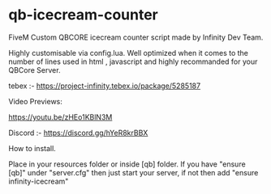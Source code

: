 # qb-icecream-counter

FiveM Custom QBCORE icecream counter script made by Infinity Dev Team.

Highly customisable via config.lua.
Well optimized when it comes to the number of lines used in html , javascript and highly recommanded for your QBCore Server.

tebex :- https://project-infinity.tebex.io/package/5285187

Video Previews:

https://youtu.be/zHEo1KBlN3M

Discord :- https://discord.gg/hYeR8krBBX

How to install.

Place in your resources folder or inside [qb] folder.
If you have "ensure [qb]" under "server.cfg" then just start your server, if not then add "ensure infinity-icecream" 
